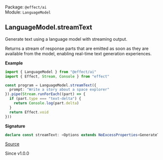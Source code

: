 Package: `@effect/ai`<br />
Module: `LanguageModel`<br />

## LanguageModel.streamText

Generate text using a language model with streaming output.

Returns a stream of response parts that are emitted as soon as they are
available from the model, enabling real-time text generation experiences.

**Example**

```ts
import { LanguageModel } from "@effect/ai"
import { Effect, Stream, Console } from "effect"

const program = LanguageModel.streamText({
  prompt: "Write a story about a space explorer"
}).pipe(Stream.runForEach((part) => {
  if (part.type === "text-delta") {
    return Console.log(part.delta)
  }
  return Effect.void
}))
```

**Signature**

```ts
declare const streamText: <Options extends NoExcessProperties<GenerateTextOptions<any>, Options>, Tools extends Record<string, Tool.Any> = {}>(options: Options & GenerateTextOptions<Tools>) => Stream.Stream<Response.StreamPart<Tools>, ExtractError<Options>, LanguageModel | ExtractContext<Options>>
```

[Source](https://github.com/Effect-TS/effect/tree/main/packages/ai/ai/src/LanguageModel.ts#L967)

Since v1.0.0